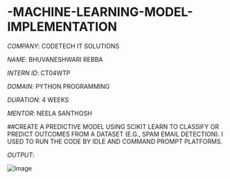 # -MACHINE-LEARNING-MODEL-IMPLEMENTATION

*COMPANY*: CODETECH IT SOLUTIONS

*NAME*: BHUVANESHWARI REBBA

*INTERN ID*: CT04WTP

*DOMAIN*: PYTHON PROGRAMMING

*DURATION*: 4 WEEKS

*MENTOR*: NEELA SANTHOSH

##CREATE A PREDICTIVE MODEL USING SCIKIT LEARN TO CLASSIFY OR PREDICT OUTCOMES FROM A DATASET (E.G., SPAM EMAIL DETECTION). I USED TO RUN THE CODE BY IDLE AND COMMAND PROMPT PLATFORMS.

*OUTPUT*: 

![Image](https://github.com/user-attachments/assets/c8e1da9a-f758-4aa3-b370-580c466ae48a)
